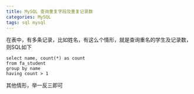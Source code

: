 ```yaml
---
title: MySQL 查询重复字段及重复记录数
categories: MySQL
tags: sql mysql
---
```

在表中，有多条记录，比如姓名，有这么个情形，就是查询重名的学生及记录数，则SQL如下

    
    
    select name, count(*) as count 
    from fa_student 
    group by name 
    having count > 1
    

其他情形，举一反三即可

